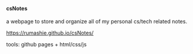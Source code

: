 #### csNotes

a webpage to store and organize all of my personal cs/tech related notes. <br>

https://rumashie.github.io/csNotes/ <br>

tools: github pages + html/css/js 
